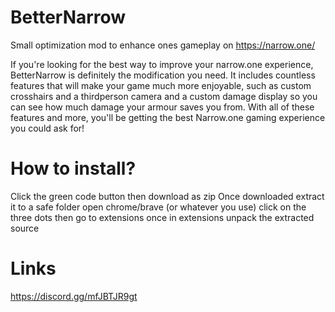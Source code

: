 # BetterNarrow

Small optimization mod to enhance ones gameplay on https://narrow.one/

If you're looking for the best way to improve your narrow.one experience, BetterNarrow is definitely the modification you need. It includes countless features that will make your game much more enjoyable, such as custom crosshairs and a thirdperson camera and a custom damage display so you can see how much damage your armour saves you from. With all of these features and more, you'll be getting the best Narrow.one gaming experience you could ask for!

# How to install?
Click the green code button then download as zip
Once downloaded extract it to a safe folder
open chrome/brave (or whatever you use)
click on the three dots then go to extensions
once in extensions unpack the extracted source

# Links
https://discord.gg/mfJBTJR9gt
